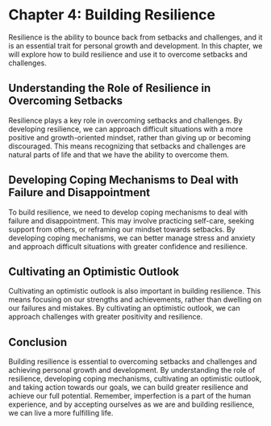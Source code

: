 Chapter 4: Building Resilience
==============================

Resilience is the ability to bounce back from setbacks and challenges, and it is an essential trait for personal growth and development. In this chapter, we will explore how to build resilience and use it to overcome setbacks and challenges.

Understanding the Role of Resilience in Overcoming Setbacks
-----------------------------------------------------------

Resilience plays a key role in overcoming setbacks and challenges. By developing resilience, we can approach difficult situations with a more positive and growth-oriented mindset, rather than giving up or becoming discouraged. This means recognizing that setbacks and challenges are natural parts of life and that we have the ability to overcome them.

Developing Coping Mechanisms to Deal with Failure and Disappointment
--------------------------------------------------------------------

To build resilience, we need to develop coping mechanisms to deal with failure and disappointment. This may involve practicing self-care, seeking support from others, or reframing our mindset towards setbacks. By developing coping mechanisms, we can better manage stress and anxiety and approach difficult situations with greater confidence and resilience.

Cultivating an Optimistic Outlook
---------------------------------

Cultivating an optimistic outlook is also important in building resilience. This means focusing on our strengths and achievements, rather than dwelling on our failures and mistakes. By cultivating an optimistic outlook, we can approach challenges with greater positivity and resilience.

Conclusion
----------

Building resilience is essential to overcoming setbacks and challenges and achieving personal growth and development. By understanding the role of resilience, developing coping mechanisms, cultivating an optimistic outlook, and taking action towards our goals, we can build greater resilience and achieve our full potential. Remember, imperfection is a part of the human experience, and by accepting ourselves as we are and building resilience, we can live a more fulfilling life.
